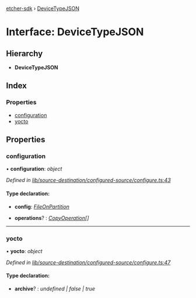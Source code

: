 [etcher-sdk](../README.md) › [DeviceTypeJSON](devicetypejson.md)

# Interface: DeviceTypeJSON

## Hierarchy

* **DeviceTypeJSON**

## Index

### Properties

* [configuration](devicetypejson.md#configuration)
* [yocto](devicetypejson.md#yocto)

## Properties

###  configuration

• **configuration**: *object*

*Defined in [lib/source-destination/configured-source/configure.ts:43](https://github.com/balena-io-modules/etcher-sdk/blob/00d0c25/lib/source-destination/configured-source/configure.ts#L43)*

#### Type declaration:

* **config**: *[FileOnPartition](fileonpartition.md)*

* **operations**? : *[CopyOperation](copyoperation.md)[]*

___

###  yocto

• **yocto**: *object*

*Defined in [lib/source-destination/configured-source/configure.ts:47](https://github.com/balena-io-modules/etcher-sdk/blob/00d0c25/lib/source-destination/configured-source/configure.ts#L47)*

#### Type declaration:

* **archive**? : *undefined | false | true*
